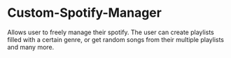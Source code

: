 # Custom-Spotify-Manager
Allows user to freely manage their spotify. The user can create playlists filled with a certain genre, or get random songs from their multiple playlists and many more.
